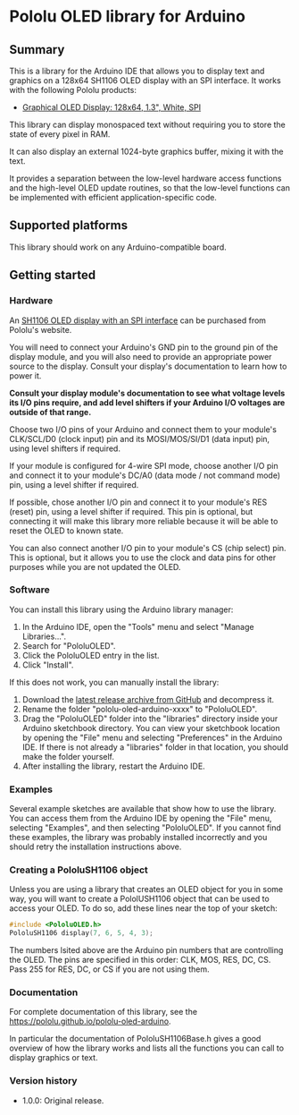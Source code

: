 # Pololu OLED library for Arduino

## Summary

This is a library for the Arduino IDE that allows you to display text and
graphics on a 128x64 SH1106 OLED display with an SPI interface.
It works with the following Pololu products:

- [Graphical OLED Display: 128x64, 1.3", White, SPI][3760]

This library can display monospaced text without requiring you to store
the state of every pixel in RAM.

It can also display an external 1024-byte graphics buffer,
mixing it with the text.

It provides a separation between the low-level hardware access functions and
the high-level OLED update routines, so that the low-level functions can be
implemented with efficient application-specific code.

## Supported platforms

This library should work on any Arduino-compatible board.

## Getting started

### Hardware

An [SH1106 OLED display with an SPI interface][3760] can be purchased from
Pololu's website.

You will need to connect your Arduino's GND pin to the ground pin of the
display module, and you will also need to provide an appropriate power source
to the display.  Consult your display's documentation to learn how to power it.

**Consult your display module's documentation to see what
voltage levels its I/O pins require, and add level shifters if your
Arduino I/O voltages are outside of that range.**

Choose two I/O pins of your Arduino and connect them to your module's
CLK/SCL/D0 (clock input) pin and its MOSI/MOS/SI/D1 (data input) pin, using
level shifters if required.

If your module is configured for 4-wire SPI mode, choose another I/O pin
and connect it to your module's DC/A0 (data mode / not command mode) pin,
using a level shifter if required.

If possible, chose another I/O pin and connect it to your module's
RES (reset) pin, using a level shifter if required.  This pin is optional, but
connecting it will make this library more reliable because it will be able to
reset the OLED to known state.

You can also connect another I/O pin to your module's CS (chip select) pin.
This is optional, but it allows you to use the clock and data pins
for other purposes while you are not updated the OLED.


### Software

You can install this library using the Arduino library manager:

1. In the Arduino IDE, open the "Tools" menu and select "Manage Libraries...".
2. Search for "PololuOLED".
3. Click the PololuOLED entry in the list.
4. Click "Install".

If this does not work, you can manually install the library:

1. Download the
   [latest release archive from GitHub](https://github.com/pololu/pololu-oled-arduino/releases)
   and decompress it.
2. Rename the folder "pololu-oled-arduino-xxxx" to "PololuOLED".
3. Drag the "PololuOLED" folder into the "libraries" directory inside your
   Arduino sketchbook directory. You can view your sketchbook location by
   opening the "File" menu and selecting "Preferences" in the Arduino IDE. If
   there is not already a "libraries" folder in that location, you should make
   the folder yourself.
4. After installing the library, restart the Arduino IDE.

### Examples

Several example sketches are available that show how to use the library.
You can access them from the Arduino IDE by opening the "File" menu, selecting
"Examples", and then selecting "PololuOLED".  If you cannot find these
examples, the library was probably installed incorrectly and you should
retry the installation instructions above.


### Creating a PololuSH1106 object

Unless you are using a library that creates an OLED object for you in some way,
you will want to create a PololUSH1106 object that can be used to access your
OLED.  To do so, add these lines near the top of your sketch:

```c++
#include <PololuOLED.h>
PololuSH1106 display(7, 6, 5, 4, 3);
```

The numbers lsited above are the Arduino pin numbers that are controlling the
OLED.  The pins are specified in this order: CLK, MOS, RES, DC, CS.
Pass 255 for RES, DC, or CS if you are not using them.

### Documentation

For complete documentation of this library, see the
https://pololu.github.io/pololu-oled-arduino.

In particular the documentation of PololuSH1106Base.h gives a good overview of
how the library works and lists all the functions you can call to display
graphics or text.

### Version history

* 1.0.0: Original release.

[3760]: https://www.pololu.com/product/3760

